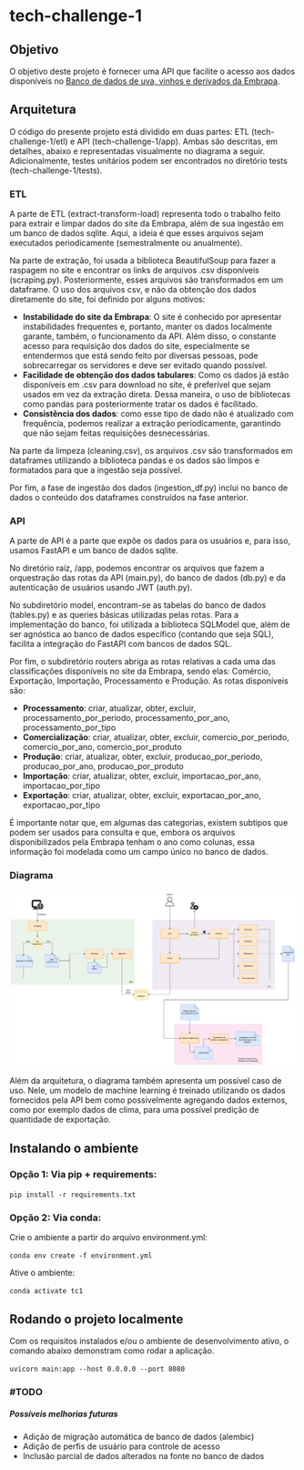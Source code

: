 # tech-challenge-1

## Objetivo
O objetivo deste projeto é fornecer uma API que facilite o acesso aos dados disponíveis no [Banco de dados de uva, vinhos e derivados da Embrapa](http://vitibrasil.cnpuv.embrapa.br/).

## Arquitetura

O código do presente projeto está dividido em duas partes: ETL (tech-challenge-1/etl) e API (tech-challenge-1/app). Ambas são descritas, em detalhes, abaixo e representadas visualmente no diagrama a seguir. Adicionalmente, testes unitários podem ser encontrados no diretório tests (tech-challenge-1/tests).

### ETL
A parte de ETL (extract-transform-load) representa todo o trabalho feito para extrair e limpar dados do site da Embrapa, além de sua ingestão em um banco de dados sqlite. Aqui, a ideia é que esses arquivos sejam executados periodicamente (semestralmente ou anualmente).

Na parte de extração, foi usada a biblioteca BeautifulSoup para fazer a raspagem no site e encontrar os links de arquivos .csv disponíveis (scraping.py). Posteriormente, esses arquivos são transformados em um dataframe. O uso dos arquivos csv, e não da obtenção dos dados diretamente do site, foi definido por alguns motivos:
- **Instabilidade do site da Embrapa**: O site é conhecido por apresentar instabilidades frequentes e, portanto, manter os dados localmente garante, também, o funcionamento da API. Além disso, o constante acesso para requisição dos dados do site, especialmente se entendermos que está sendo feito por diversas pessoas, pode sobrecarregar os servidores e deve ser evitado quando possível.
- **Facilidade de obtenção dos dados tabulares**: Como os dados já estão disponíveis em .csv para download no site, é preferível que sejam usados em vez da extração direta. Dessa maneira, o uso de bibliotecas como pandas para posteriormente tratar os dados é facilitado.
- **Consistência dos dados**: como esse tipo de dado não é atualizado com frequência, podemos realizar a extração periodicamente, garantindo que não sejam feitas requisições desnecessárias.

Na parte da limpeza (cleaning.csv), os arquivos .csv são transformados em dataframes utilizando a biblioteca pandas e os dados são limpos e formatados para que a ingestão seja possível.

Por fim, a fase de ingestão dos dados (ingestion_df.py) inclui no banco de dados o conteúdo dos dataframes construídos na fase anterior.

### API

A parte de API é a parte que expõe os dados para os usuários e, para isso, usamos FastAPI e um banco de dados sqlite.

No diretório raíz, /app, podemos encontrar os arquivos que fazem a orquestração das rotas da API (main.py), do banco de dados (db.py) e da autenticação de usuários usando JWT (auth.py).

No subdiretório model, encontram-se as tabelas do banco de dados (tables.py) e as queries básicas utilizadas pelas rotas. Para a implementação do banco, foi utilizada a biblioteca SQLModel que, além de ser agnóstica ao banco de dados específico (contando que seja SQL), facilita a integração do FastAPI com bancos de dados SQL.

Por fim, o subdiretório routers abriga as rotas relativas a cada uma das classificações disponíveis no site da Embrapa, sendo elas: Comércio, Exportação, Importação, Processamento e Produção. As rotas disponíveis são:
- **Processamento**: criar, atualizar, obter, excluir, processamento_por_periodo, processamento_por_ano, processamento_por_tipo
- **Comercialização**: criar, atualizar, obter, excluir, comercio_por_periodo, comercio_por_ano, comercio_por_produto
- **Produção**: criar, atualizar, obter, excluir, producao_por_periodo, producao_por_ano, producao_por_produto
- **Importação**: criar, atualizar, obter, excluir, importacao_por_ano, importacao_por_tipo
- **Exportação**: criar, atualizar, obter, excluir, exportacao_por_ano, exportacao_por_tipo

É importante notar que, em algumas das categorias, existem subtipos que podem ser usados para consulta e que, embora os arquivos disponibilizados pela Embrapa tenham o ano como colunas, essa informação foi modelada como um campo único no banco de dados.

### Diagrama

![Diagrama Tech Challenge 1](diagrama-tech-challenge1.png)

Além da arquitetura, o diagrama também apresenta um possível caso de uso. Nele, um modelo de machine learning é treinado utilizando os dados fornecidos pela API bem como possivelmente agregando dados externos, como por exemplo dados de clima, para uma possível predição de quantidade de exportação.  


## Instalando o ambiente

### Opção 1: Via pip + requirements:

```pip install -r requirements.txt```

### Opção 2: Via conda:

Crie o ambiente a partir do arquivo environment.yml:

```conda env create -f environment.yml```

Ative o ambiente:

```conda activate tc1```

## Rodando o projeto localmente

Com os requisitos instalados e/ou o ambiente de desenvolvimento ativo, o comando abaixo demonstram como rodar a aplicação.

```uvicorn main:app --host 0.0.0.0 --port 8080```




### #TODO
##### Possíveis melhorias futuras
- Adição de migração automática de banco de dados (alembic)
- Adição de perfis de usuário para controle de acesso
- Inclusão parcial de dados alterados na fonte no banco de dados



